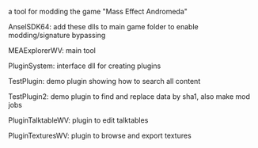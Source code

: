 ﻿a tool for modding the game "Mass Effect Andromeda"


AnselSDK64: add these dlls to main game folder to enable modding/signature bypassing

MEAExplorerWV: main tool

PluginSystem: interface dll for creating plugins

TestPlugin: demo plugin showing how to search all content

TestPlugin2: demo plugin to find and replace data by sha1, also make mod jobs

PluginTalktableWV: plugin to edit talktables

PluginTexturesWV: plugin to browse and export textures
